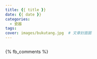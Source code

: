 ```yaml
---
title: {{ title }}
date: {{ date }}
categories:
  - 瓷器
tags:
cover: images/bukutang.jpg  # 文章封面圖
---
```


![]()

{% fb_comments %}
